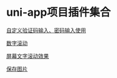 # uni-app项目插件集合


[自定义验证码输入、密码输入使用](https://github.com/xiaowang1314/uniapp-plugin-collections/blob/master/markdowns/validecode.md)


[数字滚动](https://github.com/xiaowang1314/uniapp-plugin-collections/blob/master/markdowns/countUp.md)


[屏幕文字滚动效果](https://github.com/xiaowang1314/uniapp-plugin-collections/blob/master/markdowns/screenTextScroll.md)


[保存图片](https://github.com/xiaowang1314/uniapp-plugin-collections/blob/master/markdowns/saveImg.md)
